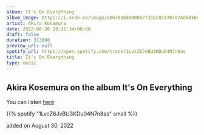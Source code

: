 ```yaml
---
album: It's On Everything
album_image: https://i.scdn.co/image/ab67616d0000b2731bc873707d24d6830cf91a21
artist: Akira Kosemura
date: 2022-08-30 20:31:34+00:00
draft: false
duration: 313000
preview_url: null
spotify_url: https://open.spotify.com/track/1LvcZ6JvBU3KDu04N7n8as
title: It's On Everything
type: music
---
```



## Akira Kosemura on the album It's On Everything

You can listen [here](https://open.spotify.com/track/1LvcZ6JvBU3KDu04N7n8as)

{{% spotify "1LvcZ6JvBU3KDu04N7n8as" small %}}

added on August 30, 2022